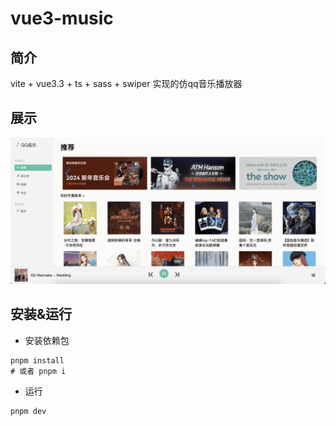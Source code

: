 # vue3-music

## 简介

vite + vue3.3 + ts + sass + swiper 实现的仿qq音乐播放器

## 展示

![alt](./public/result_show.png)

## 安装&运行

- 安装依赖包
```shell
pnpm install
# 或者 pnpm i
```

- 运行
```shell
pnpm dev
```

